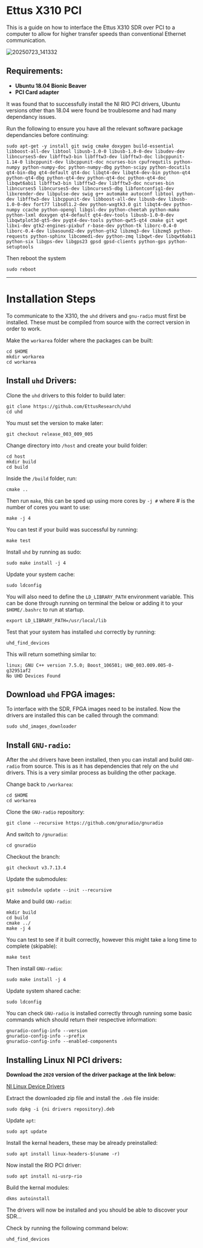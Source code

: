 # Ettus X310 PCI
This is a guide on how to interface the Ettus X310 SDR over PCI to a computer to allow for higher transfer speeds than conventional Ethernet communication.

![20250723_141332](https://github.com/user-attachments/assets/8d5df17c-d2ce-450b-85a0-76698ad5d22e)

## Requirements:

- **Ubuntu 18.04 Bionic Beaver**
- **PCI Card adapter**

It was found that to successfully install the NI RIO PCI drivers, Ubuntu versions other than 18.04 were found be troublesome and had many dependancy issues.

Run the following to ensure you have all the relevant software package dependancies before continuing:

```shell
sudo apt-get -y install git swig cmake doxygen build-essential libboost-all-dev libtool libusb-1.0-0 libusb-1.0-0-dev libudev-dev libncurses5-dev libfftw3-bin libfftw3-dev libfftw3-doc libcppunit-1.14-0 libcppunit-dev libcppunit-doc ncurses-bin cpufrequtils python-numpy python-numpy-doc python-numpy-dbg python-scipy python-docutils qt4-bin-dbg qt4-default qt4-doc libqt4-dev libqt4-dev-bin python-qt4 python-qt4-dbg python-qt4-dev python-qt4-doc python-qt4-doc libqwt6abi1 libfftw3-bin libfftw3-dev libfftw3-doc ncurses-bin libncurses5 libncurses5-dev libncurses5-dbg libfontconfig1-dev libxrender-dev libpulse-dev swig g++ automake autoconf libtool python-dev libfftw3-dev libcppunit-dev libboost-all-dev libusb-dev libusb-1.0-0-dev fort77 libsdl1.2-dev python-wxgtk3.0 git libqt4-dev python-numpy ccache python-opengl libgsl-dev python-cheetah python-mako python-lxml doxygen qt4-default qt4-dev-tools libusb-1.0-0-dev libqwtplot3d-qt5-dev pyqt4-dev-tools python-qwt5-qt4 cmake git wget libxi-dev gtk2-engines-pixbuf r-base-dev python-tk liborc-0.4-0 liborc-0.4-dev libasound2-dev python-gtk2 libzmq3-dev libzmq5 python-requests python-sphinx libcomedi-dev python-zmq libqwt-dev libqwt6abi1 python-six libgps-dev libgps23 gpsd gpsd-clients python-gps python-setuptools
```

Then reboot the system

```shell
sudo reboot
```

---
# Installation Steps

To communicate to the X310, the `uhd` drivers and `gnu-radio` must first be installed. These must be compiled from source with the correct version in order to work.

Make the `workarea` folder where the packages can be built:

```shell
cd $HOME
mkdir workarea
cd workarea
```

## Install `uhd` Drivers:

Clone the `uhd` drivers to this folder to build later:

```shell
git clone https://github.com/EttusResearch/uhd
cd uhd
```

You must set the version to make later:

```shell
git checkout release_003_009_005
```

Change directory into `/host` and create your build folder:

```shell
cd host
mkdir build
cd build
```

Inside the `/build` folder, run:

```shell
cmake ..
```

Then run `make`, this can be sped up using more cores by `-j #` where # is the number of cores you want to use:

```shell
make -j 4
```

You can test if your build was successful by running:

```shell
make test
```

Install `uhd` by running as sudo:

```shell
sudo make install -j 4
```

Update your system cache:

```shell
sudo ldconfig
```

You will also need to define the `LD_LIBRARY_PATH` environment variable. This can be done through running on terminal the below or adding it to your `$HOME/.bashrc` to run at startup.

```shell
export LD_LIBRARY_PATH=/usr/local/lib
```

Test that your system has installed `uhd` correctly by running:

```shell
uhd_find_devices
```

This will return something similar to:
```
linux; GNU C++ version 7.5.0; Boost_106501; UHD_003.009.005-0-g32951af2
No UHD Devices Found
```

## Download `uhd` FPGA images:

To interface with the SDR, FPGA images need to be installed. Now the drivers are installed this can be called through the command:

```shell
sudo uhd_images_downloader
```

## Install `GNU-radio`:

After the `uhd` drivers have been installed, then you can install and build `GNU-radio` from source. This is as it has dependencies that rely on the `uhd` drivers. This is a very similar process as building the other package.

Change back to `/workarea`:

```shell
cd $HOME
cd workarea
```

Clone the `GNU-radio` repository:

```shell
git clone --recursive https://github.com/gnuradio/gnuradio
```

And switch to `/gnuradio`:

```shell
cd gnuradio
```

Checkout the branch:

```shell
git checkout v3.7.13.4
```

Update the submodules:

```shell
git submodule update --init --recursive
```

Make and build `GNU-radio`:

```shell
mkdir build
cd build
cmake ../
make -j 4
```

You can test to see if it built correctly, however this might take a long time to complete (skipable):

```shell
make test
```

Then install `GNU-radio`:

```shell
sudo make install -j 4
```

Update system shared cache:

```shell
sudo ldconfig
```

You can check `GNU-radio` is installed correctly through running some basic commands which should return their respective information:

```shell
gnuradio-config-info --version
gnuradio-config-info --prefix
gnuradio-config-info --enabled-components
```

## Installing Linux NI PCI drivers:

**Download the `2020` version of the driver package at the link below:**

[NI Linux Device Drivers](https://www.ni.com/en-us/support/downloads/drivers/download.ni-linux-device-drivers.html)

Extract the downloaded zip file and install the `.deb` file inside:

```shell
sudo dpkg -i {ni drivers repository}.deb
```

Update `apt`:

```shell
sudo apt update
```

Install the kernal headers, these may be already preinstalled:

```shell
sudo apt install linux-headers-$(uname -r)
```

Now install the RIO PCI driver:

```shell
sudo apt install ni-usrp-rio
```

Build the kernal modules:

```shell
dkms autoinstall
```

The drivers will now be installed and you should be able to discover your SDR...

Check by running the following command below:

```shell
uhd_find_devices
```

